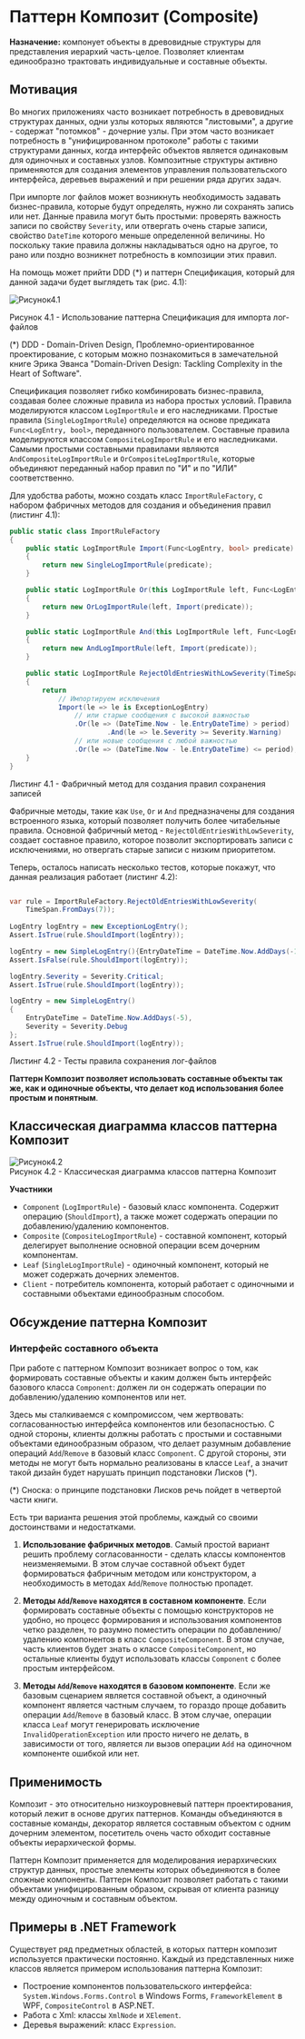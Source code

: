 # Паттерн Композит (Composite)

**Назначение:** компонует объекты в древовидные структуры для представления иерархий часть-целое. Позволяет клиентам единообразно трактовать индивидуальные и составные объекты.

## Мотивация

Во многих приложениях часто возникает потребность в древовидных структурах данных, одни узлы которых являются "листовыми", а другие - содержат "потомков" - дочерние узлы. При этом часто возникает потребность в "унифицированном протоколе" работы с такими структурами данных, когда интерфейс объектов является одинаковым для одиночных и составных узлов. Композитные структуры активно применяются для создания элементов управления пользовательского интерфейса, деревьев выражений и при решении ряда других задач.

При импорте лог файлов может возникнуть необходимость задавать бизнес-правила, которые будут определять, нужно ли сохранять запись или нет. Данные правила могут быть простыми: проверять важность записи по свойству `Severity`, или отвергать очень старые записи, свойство `DateTime` которого меньше определенной величины. Но поскольку такие правила должны накладываться одно на другое, то рано или поздно возникнет потребность в композиции этих правил.

На помощь может прийти DDD (*) и паттерн Спецификация, который для данной задачи будет выглядеть так (рис. 4.1):

![Рисунок4.1](https://github.com/SergeyTeplyakov/DesignPatternsBook/raw/master/Part%203%20-%20Structural%20Patterns/Images/ch04_Image1.png)    

Рисунок 4.1 - Использование паттерна Спецификация для импорта лог-файлов

(*) DDD - Domain-Driven Design, Проблемно-ориентированное проектирование, с которым можно познакомиться в замечательной книге Эрика Эванса "Domain-Driven Design: Tackling Complexity in the Heart of Software".

Спецификация позволяет гибко комбинировать бизнес-правила, создавая более сложные правила из набора простых условий. Правила моделируются классом `LogImportRule` и его наследниками. Простые правила (`SingleLogImportRule`) определяются на основе предиката `Func<LogEntry, bool>`, переданного пользователем. Составные правила моделируются классом `CompositeLogImportRule` и его наследниками. Самыми простыми составными правилами являются `AndCompositeLogImportRule` и `OrCompositeLogImportRule`, которые объединяют переданный набор правил по "И" и по "ИЛИ" соответственно.

Для удобства работы, можно создать класс `ImportRuleFactory`, с набором фабричных методов для создания и объединения правил (листинг 4.1):

```csharp
public static class ImportRuleFactory
{
    public static LogImportRule Import(Func<LogEntry, bool> predicate)
    {
        return new SingleLogImportRule(predicate);
    }

    public static LogImportRule Or(this LogImportRule left, Func<LogEntry, bool> predicate)
    {
        return new OrLogImportRule(left, Import(predicate));
    }

    public static LogImportRule And(this LogImportRule left, Func<LogEntry, bool> predicate)
    {
        return new AndLogImportRule(left, Import(predicate));
    }

    public static LogImportRule RejectOldEntriesWithLowSeverity(TimeSpan period)
    {
        return
            // Импортируем исключения
            Import(le => le is ExceptionLogEntry)
                // или старые сообщения с высокой важностью
                .Or(le => (DateTime.Now - le.EntryDateTime) > period)
                        .And(le => le.Severity >= Severity.Warning)
                // или новые сообщения с любой важностью
                .Or(le => (DateTime.Now - le.EntryDateTime) <= period);
    }
}
```

Листинг 4.1 - Фабричный метод для создания правил сохранения записей

Фабричные методы, такие как `Use`, `Or` и `And` предназначены для создания встроенного языка, который позволяет получить более читабельные правила. Основной фабричный метод - `RejectOldEntriesWithLowSeverity`, создает составное правило, которое позволит экспортировать записи с исключениями, но отвергать старые записи с низким приоритетом.

Теперь, осталось написать несколько тестов, которые покажут, что данная реализация работает (листинг 4.2):

```csharp

var rule = ImportRuleFactory.RejectOldEntriesWithLowSeverity(
    TimeSpan.FromDays(7));
            
LogEntry logEntry = new ExceptionLogEntry();
Assert.IsTrue(rule.ShouldImport(logEntry));

logEntry = new SimpleLogEntry(){EntryDateTime = DateTime.Now.AddDays(-10)};
Assert.IsFalse(rule.ShouldImport(logEntry));

logEntry.Severity = Severity.Critical;
Assert.IsTrue(rule.ShouldImport(logEntry));

logEntry = new SimpleLogEntry()
{
    EntryDateTime = DateTime.Now.AddDays(-5), 
    Severity = Severity.Debug
};
Assert.IsTrue(rule.ShouldImport(logEntry));
```

Листинг 4.2 - Тесты правила сохранения лог-файлов

**Паттерн Композит позволяет использовать составные объекты так же, как и одиночные объекты, что делает код использования более простым и понятным**.

## Классическая диаграмма классов паттерна Композит

![Рисунок4.2](https://github.com/SergeyTeplyakov/DesignPatternsBook/raw/master/Part%203%20-%20Structural%20Patterns/Images/ch04_Image2.png)    
Рисунок 4.2 - Классическая диаграмма классов паттерна Композит

**Участники**

* `Component` (`LogImportRule`) - базовый класс компонента. Содержит операцию (`ShouldImport`), а также может содержать операции по добавлению/удалению компонентов.
* `Composite` (`CompositeLogImportRule`) - составной компонент, который делегирует выполнение основной операции всем дочерним компонентам.
* `Leaf` (`SingleLogImportRule`) - одиночный компонент, который не может содержать дочерних элементов.
* `Client` - потребитель компонента, который работает с одиночными и составными объектами единообразным способом.

## Обсуждение паттерна Композит

### Интерфейс составного объекта
При работе с паттерном Композит возникает вопрос о том, как формировать составные объекты и каким должен быть интерфейс базового класса `Component`: должен ли он содержать операции по добавлению/удалению компонентов или нет. 

Здесь мы сталкиваемся с компромиссом, чем жертвовать: согласованностью интерфейса компонентов или безопасностью. С одной стороны, клиенты должны работать с простыми и составными объектами единообразным образом, что делает разумным добавление операций `Add`/`Remove` в базовый класс `Component`. С другой стороны, эти методы не могут быть нормально реализованы в классе `Leaf`, а значит такой дизайн будет нарушать принцип подстановки Лисков (*).

(*) Сноска: о принципе подстановки Лисков речь пойдет в четвертой части книги.
 
Есть три варианта решения этой проблемы, каждый со своими достоинствами и недостатками.

1. **Использование фабричных методов**. Самый простой вариант решить проблему согласованности - сделать классы компонентов неизменяемыми. В этом случае составной объект будет формироваться фабричным методом или конструктором, а необходимость в методах `Add`/`Remove` полностью пропадет. 

2. **Методы `Add`/`Remove` находятся в составном компоненте**. Если формировать составные объекты с помощью конструкторов не удобно, но процесс формирования и использования компонентов четко разделен, то разумно поместить операции по добавлению/удалению компонентов в класс `CompositeComponent`. В этом случае, часть клиентов будет знать о классе `CompositeComponent`, но остальные клиенты будут использовать классы `Component` с более простым интерфейсом.

3. **Методы `Add`/`Remove` находятся в базовом компоненте**. Если же базовым сценарием является составной объект, а одиночный компонент является частным случаем, то гораздо проще добавить операции `Add`/`Remove` в базовый класс. В этом случае, операции класса `Leaf` могут генерировать исключение `InvalidOperationException` или просто ничего не делать, в зависимости от того, является ли вызов операции `Add` на одиночном компоненте ошибкой или нет.

## Применимость
Композит - это относительно низкоуровневый паттерн проектирования, который лежит в основе других паттернов. Команды объединяются в составные команды, декоратор является составным объектом с одним дочерним элементом, посетитель очень часто обходит составные объекты иерархической формы.

Паттерн Композит применяется для моделирования иерархических структур данных, простые элементы которых объединяются в более сложные компоненты. Паттерн Композит позволяет работать с такими объектами унифицированным образом, скрывая от клиента разницу между одиночным и составным объектом.

## Примеры в .NET Framework

Существует ряд предметных областей, в которых паттерн композит используется практически постоянно. Каждый из представленных ниже классов является примером использования паттерна Композит:

* Построение компонентов пользовательского интерфейса: `System.Windows.Forms.Control` в Windows Forms, `FrameworkElement` в WPF, `CompositeControl` в ASP.NET.
* Работа с Xml: классы `XmlNode` и `XElement`.
* Деревья выражений: класс `Expression`.